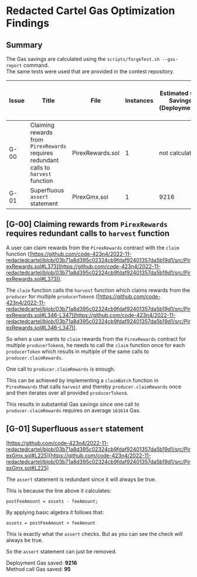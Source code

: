 # Redacted Cartel Gas Optimization Findings
## Summary
The Gas savings are calculated using the `scripts/forgeTest.sh --gas-report` command.  
The same tests were used that are provided in the contest repository.

| Issue      | Title | File | Instances | Estimated Gas Savings (Deployments) | Estimated Gas Savings (Method calls) |
| ----------- | ----------- | ----------- | ----------- | ----------- | ----------- |
| G-00 | Claiming rewards from `PirexRewards` requires redundant calls to `harvest` function | PirexRewards.sol | 1 | not calculated | not calculated |
| G-01 | Superfluous `assert` statement | PirexGmx.sol | 1 | 9216 | 95 |

## [G-00] Claiming rewards from `PirexRewards` requires redundant calls to `harvest` function
A user can claim rewards from the `PirexRewards` contract with the `claim` function ([https://github.com/code-423n4/2022-11-redactedcartel/blob/03b71a8d395c02324cb9fdaf92401357da5b19d1/src/PirexRewards.sol#L373](https://github.com/code-423n4/2022-11-redactedcartel/blob/03b71a8d395c02324cb9fdaf92401357da5b19d1/src/PirexRewards.sol#L373)).  

The `claim` function calls the `harvest` function which claims rewards from the `producer` for multiple `producerToken`s ([https://github.com/code-423n4/2022-11-redactedcartel/blob/03b71a8d395c02324cb9fdaf92401357da5b19d1/src/PirexRewards.sol#L346-L347](https://github.com/code-423n4/2022-11-redactedcartel/blob/03b71a8d395c02324cb9fdaf92401357da5b19d1/src/PirexRewards.sol#L346-L347)).  

So when a user wants to `claim` rewards from the `PirexRewards` contract for multiple `producerToken`s, he needs to call the `claim` function once for each `producerToken` which results in multiple of the same calls to `producer.claimRewards`.  

One call to `producer.claimRewards` is enough.  

This can be achieved by implementing a `claimBatch` function in `PirexRewards` that calls `harvest` and thereby `producer.claimRewards` once and then iterates over all provided `producerToken`s.  

This results in substantial Gas savings since one call to `producer.claimRewards` requires on average `161614` Gas.  

## [G-01] Superfluous `assert` statement
[https://github.com/code-423n4/2022-11-redactedcartel/blob/03b71a8d395c02324cb9fdaf92401357da5b19d1/src/PirexGmx.sol#L225](https://github.com/code-423n4/2022-11-redactedcartel/blob/03b71a8d395c02324cb9fdaf92401357da5b19d1/src/PirexGmx.sol#L225)  

The `assert` statement is redundant since it will always be true.  

This is because the line above it calculates:  
```solidity
postFeeAmount = assets - feeAmount;
```

By applying basic algebra it follows that:  
```solidity
assets = postFeeAmount + feeAmount
```
This is exactly what the `assert` checks. But as you can see the check will always be true.  

So the `assert` statement can just be removed.  

Deployment Gas saved: **9216**  
Method call Gas saved: **95**  